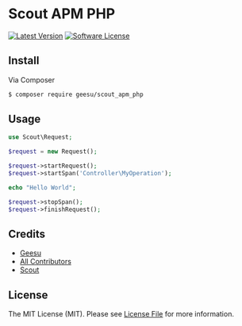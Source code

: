 # Scout APM PHP

[![Latest Version](https://img.shields.io/github/release/thephpleague/skeleton.svg?style=flat-square)](https://github.com/thephpleague/skeleton/releases)
[![Software License](https://img.shields.io/badge/license-MIT-brightgreen.svg?style=flat-square)](LICENSE.md)

## Install

Via Composer

``` bash
$ composer require geesu/scout_apm_php
```

## Usage

``` php
use Scout\Request;

$request = new Request();

$request->startRequest();
$request->startSpan('Controller\MyOperation');

echo "Hello World";

$request->stopSpan();
$request->finishRequest();

```

## Credits

- [Geesu](https://github.com/geesu)
- [All Contributors](https://github.com/thephpleague/scout_apm_php/contributors)
- [Scout](https://github.com/scoutapp/core-agent-api/blob/master/examples/php/HelloWorld.php)

## License

The MIT License (MIT). Please see [License File](LICENSE.md) for more information.
